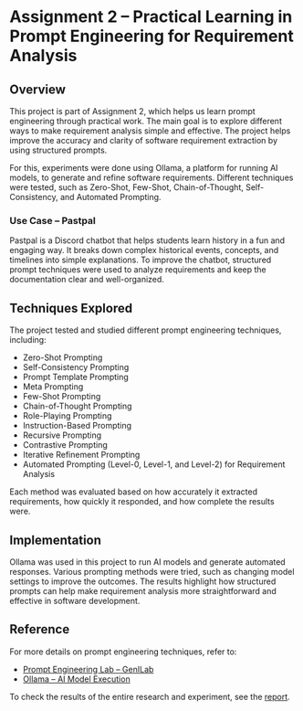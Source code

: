 # **Assignment 2 – Practical Learning in Prompt Engineering for Requirement Analysis**  

## **Overview**  

This project is part of Assignment 2, which helps us learn prompt engineering through practical work. The main goal is to explore different ways to make requirement analysis simple and effective. The project helps improve the accuracy and clarity of software requirement extraction by using structured prompts.  

For this, experiments were done using Ollama, a platform for running AI models, to generate and refine software requirements. Different techniques were tested, such as Zero-Shot, Few-Shot, Chain-of-Thought, Self-Consistency, and Automated Prompting.  

### **Use Case – Pastpal**  

Pastpal is a Discord chatbot that helps students learn history in a fun and engaging way. It breaks down complex historical events, concepts, and timelines into simple explanations. To improve the chatbot, structured prompt techniques were used to analyze requirements and keep the documentation clear and well-organized. 

## **Techniques Explored**  

The project tested and studied different prompt engineering techniques, including:  

- Zero-Shot Prompting  
- Self-Consistency Prompting  
- Prompt Template Prompting  
- Meta Prompting  
- Few-Shot Prompting  
- Chain-of-Thought Prompting  
- Role-Playing Prompting  
- Instruction-Based Prompting  
- Recursive Prompting  
- Contrastive Prompting  
- Iterative Refinement Prompting  
- Automated Prompting (Level-0, Level-1, and Level-2) for Requirement Analysis  

Each method was evaluated based on how accurately it extracted requirements, how quickly it responded, and how complete the results were.  

## **Implementation**  

Ollama was used in this project to run AI models and generate automated responses. Various prompting methods were tried, such as changing model settings to improve the outcomes. The results highlight how structured prompts can help make requirement analysis more straightforward and effective in software development.  

## **Reference**  

For more details on prompt engineering techniques, refer to:  
- [Prompt Engineering Lab – GenILab](https://github.com/genilab-fau/prompt-eng)  
- [Ollama – AI Model Execution](https://ollama.ai/)  

To check the results of the entire research and experiment, see the [report](https://github.com/sai-mudike/Gen-ai_assignment-2/blob/main/MY-REPORT.md).
